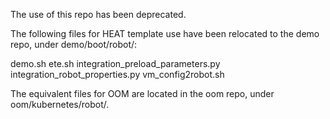 
The use of this repo has been deprecated.

The following files for HEAT template use have been relocated
to the demo repo, under demo/boot/robot/:

  demo.sh
  ete.sh
  integration_preload_parameters.py
  integration_robot_properties.py
  vm_config2robot.sh

The equivalent files for OOM are located in the oom repo,
under oom/kubernetes/robot/.

